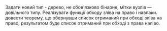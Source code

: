 Задати новий тип - дерево, не обов'язково бінарне, мітки вузлів — довільного типу.
Реалізувати функції обходу зліва на право і навпаки. довести теорему, що обернувши
список отриманий при обході зліва на право, результатом буде список отриманий при
обході з права наліво.